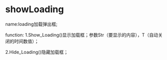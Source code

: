 ﻿# showLoading
 
 
 name:loading加载弹出框;
 
 function:
 1.Show_Loading()显示加载框；参数Str（要显示的内容），T（自动关闭的时间数值）； 

 2.Hide_Loading()隐藏加载框；
